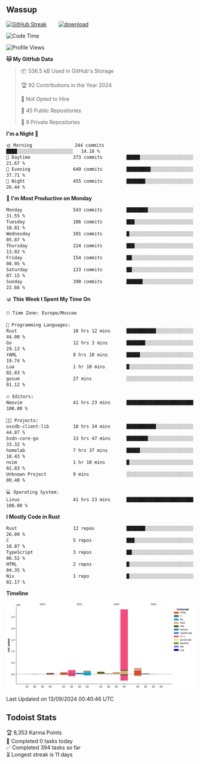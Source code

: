 ## Wassup

<!--
-->

[![GitHub Streak](http://github-readme-streak-stats.herokuapp.com?user=archeoss&theme=shades-of-purple&hide_border=true&date_format=j%20M%5B%20Y%5D)](https://git.io/streak-stats)&nbsp;&nbsp;&nbsp;&nbsp;&nbsp;&nbsp;&nbsp;&nbsp;[![download](https://user-images.githubusercontent.com/68448737/147796309-d8b65b1d-4dde-40d9-b03a-2b42aaa6cd43.jpeg)
](http://bmstu.ru/)

<!--START_SECTION:waka-->
![Code Time](http://img.shields.io/badge/Code%20Time-3%2C233%20hrs%2030%20mins-blue)

![Profile Views](http://img.shields.io/badge/Profile%20Views-0-blue)

**🐱 My GitHub Data** 

> 📦 536.5 kB Used in GitHub's Storage 
 > 
> 🏆 92 Contributions in the Year 2024
 > 
> 🚫 Not Opted to Hire
 > 
> 📜 45 Public Repositories 
 > 
> 🔑 9 Private Repositories 
 > 
**I'm a Night 🦉** 

```text
🌞 Morning                244 commits         ████░░░░░░░░░░░░░░░░░░░░░   14.18 % 
🌆 Daytime                373 commits         █████░░░░░░░░░░░░░░░░░░░░   21.67 % 
🌃 Evening                649 commits         █████████░░░░░░░░░░░░░░░░   37.71 % 
🌙 Night                  455 commits         ███████░░░░░░░░░░░░░░░░░░   26.44 % 
```
📅 **I'm Most Productive on Monday** 

```text
Monday                   543 commits         ████████░░░░░░░░░░░░░░░░░   31.55 % 
Tuesday                  186 commits         ███░░░░░░░░░░░░░░░░░░░░░░   10.81 % 
Wednesday                101 commits         █░░░░░░░░░░░░░░░░░░░░░░░░   05.87 % 
Thursday                 224 commits         ███░░░░░░░░░░░░░░░░░░░░░░   13.02 % 
Friday                   154 commits         ██░░░░░░░░░░░░░░░░░░░░░░░   08.95 % 
Saturday                 123 commits         ██░░░░░░░░░░░░░░░░░░░░░░░   07.15 % 
Sunday                   390 commits         ██████░░░░░░░░░░░░░░░░░░░   22.66 % 
```


📊 **This Week I Spent My Time On** 

```text
🕑︎ Time Zone: Europe/Moscow

💬 Programming Languages: 
Rust                     18 hrs 12 mins      ███████████░░░░░░░░░░░░░░   44.00 % 
Go                       12 hrs 3 mins       ███████░░░░░░░░░░░░░░░░░░   29.13 % 
YAML                     8 hrs 10 mins       █████░░░░░░░░░░░░░░░░░░░░   19.74 % 
Lua                      1 hr 10 mins        █░░░░░░░░░░░░░░░░░░░░░░░░   02.83 % 
gosum                    27 mins             ░░░░░░░░░░░░░░░░░░░░░░░░░   01.12 % 

🔥 Editors: 
Neovim                   41 hrs 23 mins      █████████████████████████   100.00 % 

🐱‍💻 Projects: 
ovsdb-client-lib         18 hrs 34 mins      ███████████░░░░░░░░░░░░░░   44.87 % 
bsdn-core-go             13 hrs 47 mins      ████████░░░░░░░░░░░░░░░░░   33.32 % 
homelab                  7 hrs 37 mins       █████░░░░░░░░░░░░░░░░░░░░   18.43 % 
nvim                     1 hr 10 mins        █░░░░░░░░░░░░░░░░░░░░░░░░   02.83 % 
Unknown Project          9 mins              ░░░░░░░░░░░░░░░░░░░░░░░░░   00.40 % 

💻 Operating System: 
Linux                    41 hrs 23 mins      █████████████████████████   100.00 % 
```

**I Mostly Code in Rust** 

```text
Rust                     12 repos            ███████░░░░░░░░░░░░░░░░░░   26.09 % 
C                        5 repos             ███░░░░░░░░░░░░░░░░░░░░░░   10.87 % 
TypeScript               3 repos             ██░░░░░░░░░░░░░░░░░░░░░░░   06.52 % 
HTML                     2 repos             █░░░░░░░░░░░░░░░░░░░░░░░░   04.35 % 
Nix                      1 repo              █░░░░░░░░░░░░░░░░░░░░░░░░   02.17 % 
```



**Timeline**

![Lines of Code chart](https://raw.githubusercontent.com/archeoss/archeoss/master/assets/bar_graph.png)


 Last Updated on 13/09/2024 00:40:46 UTC
<!--END_SECTION:waka-->

## Todoist Stats

<!-- TODO-IST:START -->
🏆  8,353 Karma Points           
🌸  Completed 0 tasks today           
✅  Completed 394 tasks so far           
⏳  Longest streak is 11 days
<!-- TODO-IST:END -->
